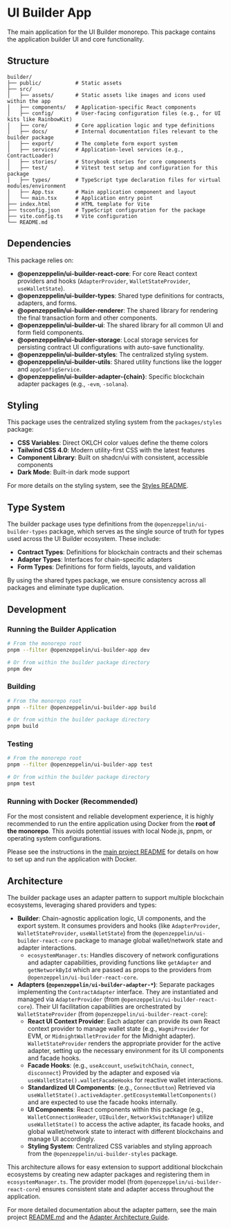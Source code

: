 # UI Builder App

The main application for the UI Builder monorepo. This package contains the application builder UI and core functionality.

## Structure

```text
builder/
├── public/           # Static assets
├── src/
│   ├── assets/       # Static assets like images and icons used within the app
│   ├── components/   # Application-specific React components
│   ├── config/       # User-facing configuration files (e.g., for UI kits like RainbowKit)
│   ├── core/         # Core application logic and type definitions
│   ├── docs/         # Internal documentation files relevant to the builder package
│   ├── export/       # The complete form export system
│   ├── services/     # Application-level services (e.g., ContractLoader)
│   ├── stories/      # Storybook stories for core components
│   ├── test/         # Vitest test setup and configuration for this package
│   ├── types/        # TypeScript type declaration files for virtual modules/environment
│   ├── App.tsx       # Main application component and layout
│   └── main.tsx      # Application entry point
├── index.html        # HTML template for Vite
├── tsconfig.json     # TypeScript configuration for the package
├── vite.config.ts    # Vite configuration
└── README.md
```

## Dependencies

This package relies on:

- **@openzeppelin/ui-builder-react-core**: For core React context providers and hooks (`AdapterProvider`, `WalletStateProvider`, `useWalletState`).
- **@openzeppelin/ui-builder-types**: Shared type definitions for contracts, adapters, and forms.
- **@openzeppelin/ui-builder-renderer**: The shared library for rendering the final transaction form and other components.
- **@openzeppelin/ui-builder-ui**: The shared library for all common UI and form field components.
- **@openzeppelin/ui-builder-storage**: Local storage services for persisting contract UI configurations with auto-save functionality.
- **@openzeppelin/ui-builder-styles**: The centralized styling system.
- **@openzeppelin/ui-builder-utils**: Shared utility functions like the logger and `appConfigService`.
- **@openzeppelin/ui-builder-adapter-{chain}**: Specific blockchain adapter packages (e.g., `-evm`, `-solana`).

## Styling

This package uses the centralized styling system from the `packages/styles` package:

- **CSS Variables**: Direct OKLCH color values define the theme colors
- **Tailwind CSS 4.0**: Modern utility-first CSS with the latest features
- **Component Library**: Built on shadcn/ui with consistent, accessible components
- **Dark Mode**: Built-in dark mode support

For more details on the styling system, see the [Styles README](../styles/README.md).

## Type System

The builder package uses type definitions from the `@openzeppelin/ui-builder-types` package, which serves as the single source of truth for types used across the UI Builder ecosystem. These include:

- **Contract Types**: Definitions for blockchain contracts and their schemas
- **Adapter Types**: Interfaces for chain-specific adapters
- **Form Types**: Definitions for form fields, layouts, and validation

By using the shared types package, we ensure consistency across all packages and eliminate type duplication.

## Development

### Running the Builder Application

```bash
# From the monorepo root
pnpm --filter @openzeppelin/ui-builder-app dev

# Or from within the builder package directory
pnpm dev
```

### Building

```bash
# From the monorepo root
pnpm --filter @openzeppelin/ui-builder-app build

# Or from within the builder package directory
pnpm build
```

### Testing

```bash
# From the monorepo root
pnpm --filter @openzeppelin/ui-builder-app test

# Or from within the builder package directory
pnpm test
```

### Running with Docker (Recommended)

For the most consistent and reliable development experience, it is highly recommended to run the entire application using Docker from the **root of the monorepo**. This avoids potential issues with local Node.js, pnpm, or operating system configurations.

Please see the instructions in the [main project README](../../README.md#running-with-docker-recommended) for details on how to set up and run the application with Docker.

## Architecture

The builder package uses an adapter pattern to support multiple blockchain ecosystems, leveraging shared providers and types:

- **Builder**: Chain-agnostic application logic, UI components, and the export system. It consumes providers and hooks (like `AdapterProvider`, `WalletStateProvider`, `useWalletState`) from the `@openzeppelin/ui-builder-react-core` package to manage global wallet/network state and adapter interactions.
  - `ecosystemManager.ts`: Handles discovery of network configurations and adapter capabilities, providing functions like `getAdapter` and `getNetworkById` which are passed as props to the providers from `@openzeppelin/ui-builder-react-core`.
- **Adapters (`@openzeppelin/ui-builder-adapter-*`)**: Separate packages implementing the `ContractAdapter` interface. They are instantiated and managed via `AdapterProvider` (from `@openzeppelin/ui-builder-react-core`). Their UI facilitation capabilities are orchestrated by `WalletStateProvider` (from `@openzeppelin/ui-builder-react-core`):
  - **React UI Context Provider**: Each adapter can provide its own React context provider to manage wallet state (e.g., `WagmiProvider` for EVM, or `MidnightWalletProvider` for the Midnight adapter). `WalletStateProvider` renders the appropriate provider for the active adapter, setting up the necessary environment for its UI components and facade hooks.
  - **Facade Hooks**: (e.g., `useAccount`, `useSwitchChain`, `connect`, `disconnect`) Provided by the adapter and exposed via `useWalletState().walletFacadeHooks` for reactive wallet interactions.
  - **Standardized UI Components**: (e.g., `ConnectButton`) Retrieved via `useWalletState().activeAdapter.getEcosystemWalletComponents()` and are expected to use the facade hooks internally.
  - **UI Components**: React components within this package (e.g., `WalletConnectionHeader`, `UIBuilder`, `NetworkSwitchManager`) utilize `useWalletState()` to access the active adapter, its facade hooks, and global wallet/network state to interact with different blockchains and manage UI accordingly.
  - **Styling System**: Centralized CSS variables and styling approach from the `@openzeppelin/ui-builder-styles` package.

This architecture allows for easy extension to support additional blockchain ecosystems by creating new adapter packages and registering them in `ecosystemManager.ts`. The provider model (from `@openzeppelin/ui-builder-react-core`) ensures consistent state and adapter access throughout the application.

For more detailed documentation about the adapter pattern, see the main project [README.md](../../README.md#adding-new-adapters) and the [Adapter Architecture Guide](../../docs/ADAPTER_ARCHITECTURE.md).
